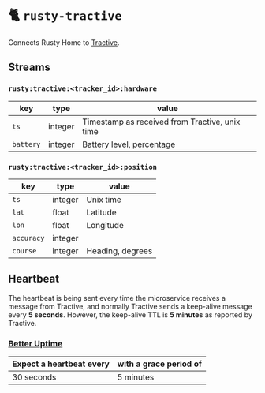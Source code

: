 # 🐈 `rusty-tractive`

Connects Rusty Home to [Tractive](https://tractive.com/).

## Streams

### `rusty:tractive:<tracker_id>:hardware`

| key       | type    | value                                          |
|-----------|---------|------------------------------------------------|
| `ts`      | integer | Timestamp as received from Tractive, unix time |
| `battery` | integer | Battery level, percentage                      |

### `rusty:tractive:<tracker_id>:position`

| key        | type    | value            |
|------------|---------|------------------|
| `ts`       | integer | Unix time        |
| `lat`      | float   | Latitude         |
| `lon`      | float   | Longitude        |
| `accuracy` | integer |                  |
| `course`   | integer | Heading, degrees |

## Heartbeat

The heartbeat is being sent every time the microservice receives a message from Tractive, and normally Tractive sends a keep-alive message every **5 seconds**. However, the keep-alive TTL is **5 minutes** as reported by Tractive.

### [Better Uptime](https://betteruptime.com/)

| Expect a heartbeat every | with a grace period of  |
|--------------------------|-------------------------|
| 30 seconds               | 5 minutes               |
